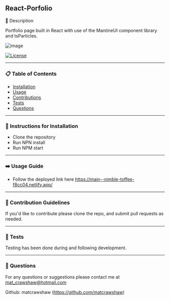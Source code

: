 ## React-Porfolio 

📖 Description

Portfolio page built in React with use of the MantineUI component library and tsParticles. 

![image](https://user-images.githubusercontent.com/119896882/226485477-accc9728-0884-4c7d-a4dd-f7fc9b01214e.png)

[![License](https://img.shields.io/badge/License-Apache_2.0-blue.svg)](https://opensource.org/licenses/Apache-2.0)
_____________________

### 📋 Table of Contents

- [Installation](#-instructions-for-installation)
- [Usage](#-usage-guide) 
- [Contributions](#-contribution-guidelines) 
- [Tests](#-tests)
- [Questions](#-questions)

_____________________

### 💽 Instructions for Installation 

- Clone the repository 
- Run NPN install
- Run NPM start 

_____________________

### ➡️ Usage Guide 

- Follow the deployed link here https://main--nimble-toffee-f8cc04.netlify.app/

___________________

### 🤚 Contribution Guidelines 

If you'd like to contribute please clone the repo, and submit pull requests as needed. 

_____________________

### 🧪 Tests

Testing has been done during and following development. 

_____________________

### 🙋 Questions 

For any questions or suggestions please contact me at mat_crawshaw@hotmail.com

Github: matcrawshaw (https://github.com/matcrawshaw)



 


 
